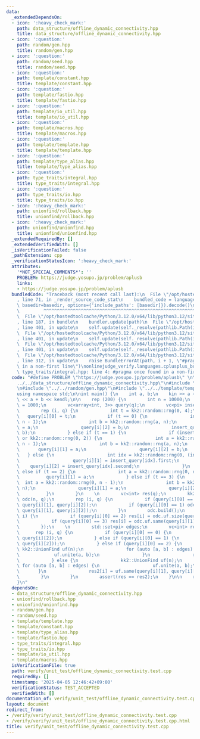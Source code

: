 ```yaml
---
data:
  _extendedDependsOn:
  - icon: ':heavy_check_mark:'
    path: data_structure/offline_dynamic_connectivity.hpp
    title: data_structure/offline_dynamic_connectivity.hpp
  - icon: ':question:'
    path: random/gen.hpp
    title: random/gen.hpp
  - icon: ':question:'
    path: random/seed.hpp
    title: random/seed.hpp
  - icon: ':question:'
    path: template/constant.hpp
    title: template/constant.hpp
  - icon: ':question:'
    path: template/fastio.hpp
    title: template/fastio.hpp
  - icon: ':question:'
    path: template/io_util.hpp
    title: template/io_util.hpp
  - icon: ':question:'
    path: template/macros.hpp
    title: template/macros.hpp
  - icon: ':question:'
    path: template/template.hpp
    title: template/template.hpp
  - icon: ':question:'
    path: template/type_alias.hpp
    title: template/type_alias.hpp
  - icon: ':question:'
    path: type_traits/integral.hpp
    title: type_traits/integral.hpp
  - icon: ':question:'
    path: type_traits/io.hpp
    title: type_traits/io.hpp
  - icon: ':heavy_check_mark:'
    path: unionfind/rollback.hpp
    title: unionfind/rollback.hpp
  - icon: ':heavy_check_mark:'
    path: unionfind/unionfind.hpp
    title: unionfind/unionfind.hpp
  _extendedRequiredBy: []
  _extendedVerifiedWith: []
  _isVerificationFailed: false
  _pathExtension: cpp
  _verificationStatusIcon: ':heavy_check_mark:'
  attributes:
    '*NOT_SPECIAL_COMMENTS*': ''
    PROBLEM: https://judge.yosupo.jp/problem/aplusb
    links:
    - https://judge.yosupo.jp/problem/aplusb
  bundledCode: "Traceback (most recent call last):\n  File \"/opt/hostedtoolcache/Python/3.12.0/x64/lib/python3.12/site-packages/onlinejudge_verify/documentation/build.py\"\
    , line 71, in _render_source_code_stat\n    bundled_code = language.bundle(stat.path,\
    \ basedir=basedir, options={'include_paths': [basedir]}).decode()\n          \
    \         ^^^^^^^^^^^^^^^^^^^^^^^^^^^^^^^^^^^^^^^^^^^^^^^^^^^^^^^^^^^^^^^^^^^^^^^^^^^^^^^^^\n\
    \  File \"/opt/hostedtoolcache/Python/3.12.0/x64/lib/python3.12/site-packages/onlinejudge_verify/languages/cplusplus.py\"\
    , line 187, in bundle\n    bundler.update(path)\n  File \"/opt/hostedtoolcache/Python/3.12.0/x64/lib/python3.12/site-packages/onlinejudge_verify/languages/cplusplus_bundle.py\"\
    , line 401, in update\n    self.update(self._resolve(pathlib.Path(included), included_from=path))\n\
    \  File \"/opt/hostedtoolcache/Python/3.12.0/x64/lib/python3.12/site-packages/onlinejudge_verify/languages/cplusplus_bundle.py\"\
    , line 401, in update\n    self.update(self._resolve(pathlib.Path(included), included_from=path))\n\
    \  File \"/opt/hostedtoolcache/Python/3.12.0/x64/lib/python3.12/site-packages/onlinejudge_verify/languages/cplusplus_bundle.py\"\
    , line 401, in update\n    self.update(self._resolve(pathlib.Path(included), included_from=path))\n\
    \  File \"/opt/hostedtoolcache/Python/3.12.0/x64/lib/python3.12/site-packages/onlinejudge_verify/languages/cplusplus_bundle.py\"\
    , line 312, in update\n    raise BundleErrorAt(path, i + 1, \"#pragma once found\
    \ in a non-first line\")\nonlinejudge_verify.languages.cplusplus_bundle.BundleErrorAt:\
    \ type_traits/integral.hpp: line 4: #pragma once found in a non-first line\n"
  code: "#define PROBLEM \"https://judge.yosupo.jp/problem/aplusb\" \n\n#include \"\
    ../../data_structure/offline_dynamic_connectivity.hpp\"\n#include \"../../unionfind/unionfind.hpp\"\
    \n#include \"../../random/gen.hpp\"\n#include \"../../template/template.hpp\"\n\
    using namespace std;\n\nint main() {\n    int a, b;\n    kin >> a >> b;\n    kout\
    \ << a + b << kendl;\n\n    rep (200) {\n        int n = 10000;\n        int q\
    \ = 1000;\n        vc<array<int, 3>> query(q);\n        vc<pi> insert_query;\n\
    \        rep (i, q) {\n            int t = kk2::random::rng(0, 4);\n         \
    \   query[i][0] = t;\n            if (t == 0) {\n                int a = kk2::random::rng(0,\
    \ n - 1);\n                int b = kk2::random::rng(a, n);\n                query[i][1]\
    \ = a;\n                query[i][2] = b;\n                insert_query.emplace_back(a,\
    \ b);\n            } else if (t == 1) {\n                if (insert_query.empty()\
    \ or kk2::random::rng(0, 2)) {\n                    int a = kk2::random::rng(0,\
    \ n - 1);\n                    int b = kk2::random::rng(a, n);\n             \
    \       query[i][1] = a;\n                    query[i][2] = b;\n             \
    \   } else {\n                    int idx = kk2::random::rng(0, (int)insert_query.size());\n\
    \                    query[i][1] = insert_query[idx].first;\n                \
    \    query[i][2] = insert_query[idx].second;\n                }\n            }\
    \ else if (t == 2) {\n                int a = kk2::random::rng(0, n);\n      \
    \          query[i][1] = a;\n            } else if (t == 3) {\n              \
    \  int a = kk2::random::rng(0, n - 1);\n                int b = kk2::random::rng(a,\
    \ n);\n                query[i][1] = a;\n                query[i][2] = b;\n  \
    \          }\n        }\n    \n        vc<int> res(q);\n        kk2::OfflineDynamicConnectivity\
    \ odc(n, q);\n        rep (i, q) {\n            if (query[i][0] == 0) odc.add_edge(i,\
    \ query[i][1], query[i][2]);\n            if (query[i][0] == 1) odc.del_edge(i,\
    \ query[i][1], query[i][2]);\n        }\n        odc.build();\n        odc.run([&](int\
    \ i) {\n            if (query[i][0] == 2) res[i] = odc.uf.size(query[i][1]);\n\
    \            if (query[i][0] == 3) res[i] = odc.uf.same(query[i][1], query[i][2]);\n\
    \        });\n    \n        std::set<pi> edges;\n        vc<int> res2(q);\n  \
    \      rep (i, q) {\n            if (query[i][0] == 0) {\n                edges.emplace(query[i][1],\
    \ query[i][2]);\n            } else if (query[i][0] == 1) {\n                edges.erase(pi(query[i][1],\
    \ query[i][2]));\n            } else if (query[i][0] == 2) {\n               \
    \ kk2::UnionFind uf(n);\n                for (auto [a, b] : edges) {\n       \
    \             uf.unite(a, b);\n                }\n                res2[i] = uf.size(query[i][1]);\n\
    \            } else {\n                kk2::UnionFind uf(n);\n               \
    \ for (auto [a, b] : edges) {\n                    uf.unite(a, b);\n         \
    \       }\n                res2[i] = uf.same(query[i][1], query[i][2]);\n    \
    \        }\n        }\n        assert(res == res2);\n    }\n\n    return 0;\n\
    }\n"
  dependsOn:
  - data_structure/offline_dynamic_connectivity.hpp
  - unionfind/rollback.hpp
  - unionfind/unionfind.hpp
  - random/gen.hpp
  - random/seed.hpp
  - template/template.hpp
  - template/constant.hpp
  - template/type_alias.hpp
  - template/fastio.hpp
  - type_traits/integral.hpp
  - type_traits/io.hpp
  - template/io_util.hpp
  - template/macros.hpp
  isVerificationFile: true
  path: verify/unit_test/offline_dynamic_connectivity.test.cpp
  requiredBy: []
  timestamp: '2025-04-05 12:46:42+09:00'
  verificationStatus: TEST_ACCEPTED
  verifiedWith: []
documentation_of: verify/unit_test/offline_dynamic_connectivity.test.cpp
layout: document
redirect_from:
- /verify/verify/unit_test/offline_dynamic_connectivity.test.cpp
- /verify/verify/unit_test/offline_dynamic_connectivity.test.cpp.html
title: verify/unit_test/offline_dynamic_connectivity.test.cpp
---
```

